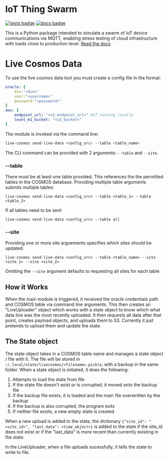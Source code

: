 # IoT Thing Swarm
[![tests badge](https://github.com/NERC-CEH/iot-swarm/actions/workflows/test.yml/badge.svg)](https://github.com/NERC-CEH/iot-swarm/actions)
[![docs badge](https://github.com/NERC-CEH/iot-swarm/actions/workflows/doc-deployment.yml/badge.svg)](https://nerc-ceh.github.io/iot-swarm/)

This is a Python package intended to simulate a swarm of IoT device communications via MQTT, enabling stress testing of cloud infrastructure with loads close to production level. [Read the docs](https://nerc-ceh.github.io/iot-swarm/)

# Live Cosmos Data

To use the live cosmos data tool you must create a config file in the format:

```yaml
oracle: {
    dsn:"<dsn>"
    user:"<username>"
    password:"<password>"
}
aws: {
    endpoint_url: "<s3_endpoint_url>" #if running locally
    level_m1_bucket: "<s3_bucket>"
}
```
The module is invoked via the command line:
```bash
live-cosmos send-live-data <config_src> --table <table_name>
```

The CLI command can be provided with 2 arguments: `--table` and `--site`.

### --table
There must be at least one table provided. This references the the permitted tables in the COSMOS database. Providing multiple table arguments submits multiple tables:
```
live-cosmos send-live-data <config_src> --table <table_1> --table <table_2>
```

If all tables need to be sent:
```
live-cosmos send-live-data <config_src> --table all
```

### --site
Providing one or more site arguements specifies which sites should be updated:
```
live-cosmos send-live-data <config_src> --table <table_name> --site <site_1> --site <site_2>
```

Omitting the `--site` argument defaults to requesting all sites for each table

## How it Works
When the main module is triggered, it received the oracle credentials path and COSMOS table via command line arguments. This then creates an "LiveUploader" object which works with a state object to know which what data line was the most recently uploaded. It then requests all data after that point, creates payload objects, and uploads them to S3. Currently it just pretends to upload them and update the state.

## The State object

The state object takes in a COSMOS table name and manages a state object / file with it. The file will be stored in `~/.local/state/livecosmos/<filename>.pickle`, with a backup in the same folder. When a state object is initiated, it does the following:
1. Attempts to load the state from file
2. If the state file doesn't exist or is corrupted, it moved onto the backup file
3. If the backup file exists, it is loaded and the main file overwritten by the backup
4. If the backup is also corrupted, the program exits
5. If neither file exists, a new empty state is created

When a new upload is added to the state, the dictionary `{"site_id": "<site_id>", "last_data": <time_object>}` is added to the state if the site_id does not exist or if the "last_data" is more recent than currently existing in the state.

In the LiveUploader, when a file uploads sucessfully, it tells the state to write to file.